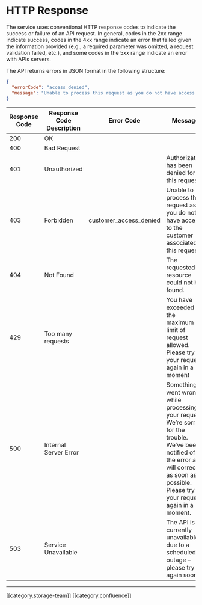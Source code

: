 # HTTP Response 

The service uses conventional HTTP response codes to indicate the success or failure of an API request. In general, codes in the 2xx range indicate success, codes in the 4xx range indicate an error that failed given the information provided (e.g., a required parameter was omitted, a request validation failed, etc.), and some codes in the 5xx range indicate an error with APIs servers.

The API returns errors in JSON format in the following structure:


```json
{
  "errorCode": "access_denied",
  "message": "Unable to process this request as you do not have access to the customer associated to this request."
}
```




|  **Response Code**  |  **Response Code Description**  |  **Error Code**  |  **Message**  | 
|  --- |  --- |  --- |  --- | 
| 200 | OK |  |  | 
| 400 | Bad Request |  |  | 
| 401 | Unauthorized |  | Authorization has been denied for this request | 
| 403 | Forbidden | customer_access_denied | Unable to process this request as you do not have access to the customer associated to this request | 
| 404 | Not Found |  | The requested resource could not be found. | 
| 429 | Too many requests |  | You have exceeded the maximum limit of request allowed. Please try your request again in a moment | 
| 500 | Internal Server Error |  | Something went wrong while processing your request. We’re sorry for the trouble. We’ve been notified of the error and will correct it as soon as possible. Please try your request again in a moment. | 
| 503 | Service Unavailable |  | The API is currently unavailable due to a scheduled outage – please try again soon | 



*****

[[category.storage-team]] 
[[category.confluence]] 
